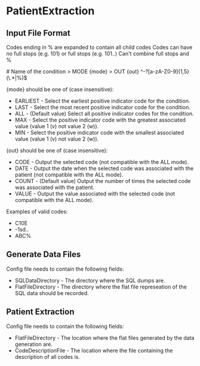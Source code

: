 # PatientExtraction

## Input File Format
Codes ending in % are expanded to contain all child codes
Codes can have no full stops (e.g. 101) or full stops (e.g. 101..)
Can't combine full stops and %

\# Name of the condition
\> MODE {mode}
\> OUT {out}
^-?[a-zA-Z0-9]{1,5}(\\.*|%)$

{mode} should be one of (case insensitive):

- EARLIEST - Select the earliest positive indicator code for the condition.
- LAST - Select the most recent positive indicator code for the condition.
- ALL - (Default value) Select all positive indicator codes for the condition.
- MAX - Select the positive indicator code with the greatest associated value (value 1 (v) not value 2 (w)).
- MIN - Select the positive indicator code with the smallest associated value (value 1 (v) not value 2 (w)).

{out} should be one of (case insensitive):

- CODE - Output the selected code (not compatible with the ALL mode).
- DATE - Output the date when the selected code was associated with the patient (not compatible with the ALL mode). 
- COUNT - (Default value) Output the number of times the selected code was associated with the patient.
- VALUE - Output the value associated with the selected code (not compatible with the ALL mode).

Examples of valid codes:

- C10E
- -1sd..
- ABC%

## Generate Data Files
Config file needs to contain the following fields:

- SQLDataDirectory - The directory where the SQL dumps are.
- FlatFileDirectory - The directory where the flat file represeation of the SQL data should be recorded.

## Patient Extraction
Config file needs to contain the following fields:

- FlatFileDirectory - The location where the flat files generated by the data generation are.
- CodeDescriptionFile - The location where the file containing the description of all codes is.